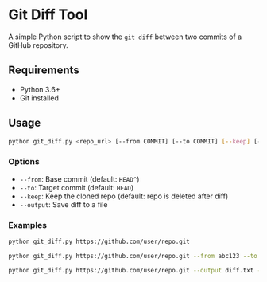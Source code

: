 # Git Diff Tool

A simple Python script to show the `git diff` between two commits of a GitHub repository.

## Requirements

- Python 3.6+
- Git installed

## Usage

```bash
python git_diff.py <repo_url> [--from COMMIT] [--to COMMIT] [--keep] [--output FILE]
```

### Options

- `--from`: Base commit (default: `HEAD^`)
- `--to`: Target commit (default: `HEAD`)
- `--keep`: Keep the cloned repo (default: repo is deleted after diff)
- `--output`: Save diff to a file

### Examples

```bash
python git_diff.py https://github.com/user/repo.git

python git_diff.py https://github.com/user/repo.git --from abc123 --to def456

python git_diff.py https://github.com/user/repo.git --output diff.txt --keep
```
